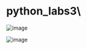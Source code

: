 # python_labs3\

![image](https://github.com/QNekoma/python_labs3/assets/147964939/6bb3ff94-437a-4fe2-a77a-d42dccedd350)

![image](https://github.com/QNekoma/python_labs3/assets/147964939/d3a80532-a72c-4de4-9731-6154437d601d)
